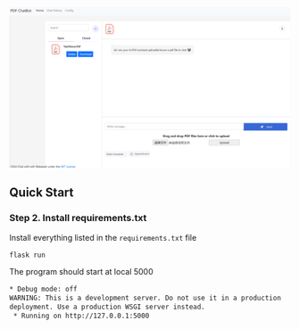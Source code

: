 ![Screen](photo/Screen1.PNG)

## Quick Start

### Step 2. Install requirements.txt
Install everything listed in the `requirements.txt` file

```bash
flask run
```
The program should start at local 5000
```
* Debug mode: off
WARNING: This is a development server. Do not use it in a production deployment. Use a production WSGI server instead.
 * Running on http://127.0.0.1:5000
```
